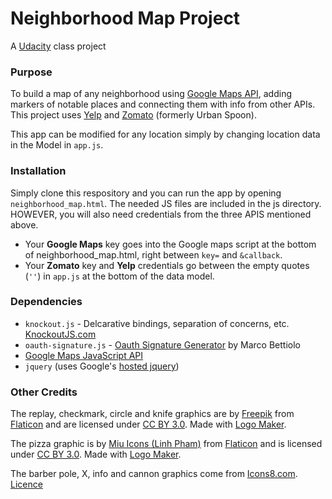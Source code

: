 # Neighborhood Map Project
A [Udacity](http://udacity.com) class project

### Purpose

To build a map of any neighborhood using [Google Maps API](https://developers.google.com/maps/documentation/javascript/), adding markers of notable places and connecting them with info from other APIs. This project uses [Yelp](https://www.yelp.com/developers) and [Zomato](https://developers.zomato.com/api) (formerly Urban Spoon).

This app can be modified for any location simply by changing location data in the Model in `app.js`. 

### Installation

Simply clone this respository and you can run the app by opening `neighborhood_map.html`. The needed JS files are included in the js directory. HOWEVER, you will also need credentials from the three APIS mentioned above. 
- Your **Google Maps** key goes into the Google maps script at the bottom of neighborhood_map.html, right between `key=` and `&callback`.
- Your **Zomato** key and **Yelp** credentials go between the empty quotes (`''`) in `app.js` at the bottom of the data model.

###  Dependencies
- `knockout.js` - Delcarative bindings, separation of concerns, etc. [KnockoutJS.com](http://knockoutjs.com/)
- `oauth-signature.js` - [Oauth Signature Generator](https://github.com/bettiolo/oauth-signature-js) by Marco Bettiolo
- [Google Maps JavaScript API](https://developers.google.com/maps/documentation/javascript/)
- `jquery` (uses Google's [hosted jquery](https://developers.google.com/speed/libraries/))

### Other Credits

The replay, checkmark, circle and knife graphics are by [Freepik](http://www.freepik.com/) from [Flaticon](http://www.flaticon.com/) and are licensed under [CC BY 3.0](http://creativecommons.org/licenses/by/3.0/). Made with [Logo Maker](http://logomakr.com).

The pizza graphic is by [Miu Icons (Linh Pham)](http://linhpham.me/miu) from [Flaticon](http://www.flaticon.com/) and is licensed under [CC BY 3.0](http://creativecommons.org/licenses/by/3.0/). Made with [Logo Maker](http://logomakr.com).

The barber pole, X, info and cannon graphics come from [Icons8.com](https://icons8.com/). [Licence](https://icons8.com/license/)